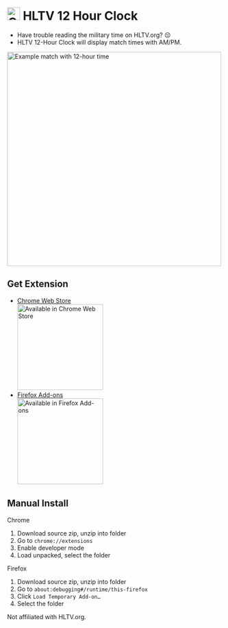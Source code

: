 # <img src="https://github.com/user-attachments/assets/b95e02a4-5a40-4e10-adfc-e8439bf49203" alt="Clock icon" width="30"></img> HLTV 12 Hour Clock

- Have trouble reading the military time on HLTV.org? 😔
- HLTV 12-Hour Clock will display match times with AM/PM.

<img src="https://github.com/user-attachments/assets/c066e6b3-ec4f-4127-85e6-fd279f450e95" alt="Example match with 12-hour time" width="500px"/>

## Get Extension

- <a href="https://chromewebstore.google.com/detail/hltv-12-hour-clock/nmlcpbffolmhamkioidhkgcfcmppaefj">Chrome Web Store</a>
  <br>
  <a href="https://chromewebstore.google.com/detail/hltv-12-hour-clock/nmlcpbffolmhamkioidhkgcfcmppaefj">
    <img src="https://developer.chrome.com/static/docs/webstore/branding/image/206x58-chrome-web-bcb82d15b2486.png" alt="Available in Chrome Web Store" width="200px"></img>
  </a>
- <a href="https://addons.mozilla.org/en-US/firefox/addon/hltv-12-hour-clock/">Firefox Add-ons</a>
  <br>
  <a href="https://addons.mozilla.org/en-US/firefox/addon/hltv-12-hour-clock/">
    <img src="https://github.com/user-attachments/assets/11cfca37-2372-4bdf-8980-18179b8b641a" alt="Available in Firefox Add-ons" width="200px"></img>
  </a>

## Manual Install
Chrome
1. Download source zip, unzip into folder
2. Go to `chrome://extensions`
3. Enable developer mode
4. Load unpacked, select the folder

Firefox
1. Download source zip, unzip into folder
2. Go to `about:debugging#/runtime/this-firefox`
3. Click `Load Temporary Add-on…`
4. Select the folder

Not affiliated with HLTV.org.
